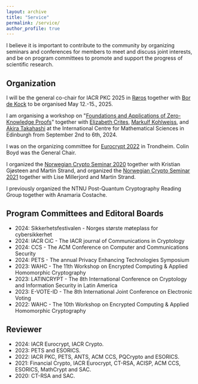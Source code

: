 ```yaml
---
layout: archive
title: "Service"
permalink: /service/
author_profile: true
---
```


I believe it is important to contribute to the community by organizing seminars and conferences for members to meet and discuss joint interests, and be on program committees to promote and support the progress of scientific research.

## Organization

I will be the general co-chair for IACR PKC 2025 in [Røros](https://www.visitnorway.com/places-to-go/trondelag/roros) together with [Bor de Kock](https://bordekock.nl) to be organised May 12.-15., 2025.

I am organising a workshop on "[Foundations and Applications of Zero-Knowledge Proofs](https://www.icms.org.uk/ZeroKnowledgeProofs)" together with [Elizabeth Crites](https://elizabeth-crites.github.io/), [Markulf Kohlweiss](https://homepages.inf.ed.ac.uk/mkohlwei), and [Akira Takahashi](https://akiratk0355.github.io/) at the International Centre for Mathematical Sciences in Edinburgh from September 2nd to 6th, 2024.

I was on the organizing committee for [Eurocrypt 2022](https://eurocrypt.iacr.org/2022) in Trondheim. Colin Boyd was the General Chair.

I organized the [Norwegian Crypto Seminar 2020](https://wiki.math.ntnu.no/nks/nks20) together with Kristian Gjøsteen and Martin Strand, and organized the [Norwegian Crypto Seminar 2021](https://wiki.math.ntnu.no/nks/nks21) together with Lise Millerjord and Martin Strand.

I previously organized the NTNU Post-Quantum Cryptography Reading Group together with Anamaria Costache.

## Program Committees and Editoral Boards

- 2024: Sikkerhetsfestivalen - Norges største møteplass for cybersikkerhet
- 2024: IACR CiC - The IACR journal of Communications in Cryptology
- 2024: CCS - The ACM Conference on Computer and Communications Security 
- 2024: PETS - The annual Privacy Enhancing Technologies Symposium
- 2023: WAHC - The 11th Workshop on Encrypted Computing & Applied Homomorphic Cryptography
- 2023: LATINCRYPT - The 8th International Conference on Cryptology and Information Security in Latin America
- 2023: E-VOTE-ID - The 8th International Joint Conference on Electronic Voting
- 2022: WAHC - The 10th Workshop on Encrypted Computing & Applied Homomorphic Cryptography

## Reviewer

- 2024: IACR Eurocrypt, IACR Crypto.
- 2023: PETS and ESORICS.
- 2022: IACR PKC, PETS, ANTS, ACM CCS, PQCrypto and ESORICS.
- 2021: Financial Crypto, IACR Eurocrypt, CT-RSA, ACISP, ACM CCS, ESORICS, MathCrypt and SAC.
- 2020: CT-RSA and SAC.
 